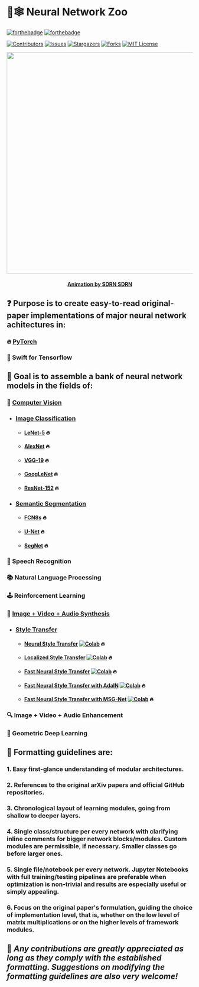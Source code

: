 # :brain::spider_web: **Neural Network Zoo**

[![forthebadge](https://forthebadge.com/images/badges/open-source.svg)](http://forthebadge.com)
[![forthebadge](https://forthebadge.com/images/badges/built-with-love.svg)](http://forthebadge.com)

[![Contributors][contributors-shield]][contributors-url]
[![Issues][issues-shield]][issues-url]
[![Stargazers][stars-shield]][stars-url]
[![Forks][forks-shield]][forks-url]
[![MIT License][license-shield]][license-url]

<p align="center">
    <img src="https://i.giphy.com/media/3mlcG0HYlpXntrzbUZ/giphy.webp" width=600 height=600>
</p>

<h4 align="center"> 
    <p><a href="https://www.behance.net/sdrnsdrn/">Animation by SDRN SDRN</a></p>
</h4>

## :question: Purpose is to create easy-to-read original-paper implementations of major neural network achitectures in:

### :fire: [PyTorch](https://github.com/geotrush/Neural-Network-Zoo/tree/main/PyTorch)

### :ocean: Swift for Tensorflow

## :dart: Goal is to assemble a bank of neural network models in the fields of:

### :eyes: [Computer Vision](https://github.com/geotrush/Neural-Network-Zoo/blob/main/PyTorch/Computer-Vision)

- ### [Image Classification](https://github.com/geotrush/Neural-Network-Model-Zoo/blob/main/PyTorch/Computer-Vision/Image-Classification)

  - #### [LeNet-5](https://github.com/geotrush/Neural-Network-Zoo/blob/main/PyTorch/Computer-Vision/Image-Classification/LeNet-5.py) :fire:
  - #### [AlexNet](https://github.com/geotrush/Neural-Network-Model-Zoo/blob/main/PyTorch/Computer-Vision/Image-Classification/AlexNet.py) :fire:
  - #### [VGG-19](https://github.com/geotrush/Neural-Network-Model-Zoo/blob/main/PyTorch/Computer-Vision/Image-Classification/VGG-19.py) :fire:
  - #### [GoogLeNet](https://github.com/geotrush/Neural-Network-Zoo/blob/main/PyTorch/Computer-Vision/Image-Classification/GoogLeNet.py) :fire:
  - #### [ResNet-152](https://github.com/geotrush/Neural-Network-Zoo/blob/main/PyTorch/Computer-Vision/Image-Classification/ResNet-152.py) :fire:

- ### [Semantic Segmentation](https://github.com/geotrush/Neural-Network-Model-Zoo/tree/main/PyTorch/Computer-Vision/Semantic-Segmentation)

  - #### [FCN8s](https://github.com/geotrush/Neural-Network-Zoo/blob/main/PyTorch/Computer-Vision/Semantic-Segmentation/FCN8s.py) :fire:
  - #### [U-Net](https://github.com/geotrush/Neural-Network-Model-Zoo/blob/main/PyTorch/Computer-Vision/Semantic-Segmentation/U-Net.py) :fire:
  - #### [SegNet](https://github.com/geotrush/Neural-Network-Model-Zoo/blob/main/PyTorch/Computer-Vision/Semantic-Segmentation/SegNet.py) :fire:

### :speech_balloon: Speech Recognition

### :books: Natural Language Processing

### :joystick: Reinforcement Learning

### :art: [Image + Video + Audio Synthesis](https://github.com/geotrush/Neural-Network-Zoo/blob/main/PyTorch/Image%2BVideo%2BAudio-Synthesis)

- ### [Style Transfer](https://github.com/geotrush/Neural-Network-Zoo/blob/main/PyTorch/Image%2BVideo%2BAudio-Synthesis/Style-Transfer)

  - #### [Neural Style Transfer](https://github.com/geotrush/Neural-Network-Zoo/blob/main/PyTorch/Image%2BVideo%2BAudio-Synthesis/Style-Transfer/Neural%20Style%20Transfer.ipynb) [![Colab](https://camo.githubusercontent.com/52feade06f2fecbf006889a904d221e6a730c194/68747470733a2f2f636f6c61622e72657365617263682e676f6f676c652e636f6d2f6173736574732f636f6c61622d62616467652e737667)](https://colab.research.google.com/github/geotrush/Neural-Network-Zoo/blob/main/PyTorch/Image%2BVideo%2BAudio-Synthesis/Style-Transfer/Neural%20Style%20Transfer.ipynb) :fire:
  - #### [Localized Style Transfer](https://github.com/geotrush/Neural-Network-Zoo/blob/main/PyTorch/Image%2BVideo%2BAudio-Synthesis/Style-Transfer/Localized%20Style%20Transfer.ipynb) [![Colab](https://camo.githubusercontent.com/52feade06f2fecbf006889a904d221e6a730c194/68747470733a2f2f636f6c61622e72657365617263682e676f6f676c652e636f6d2f6173736574732f636f6c61622d62616467652e737667)](https://colab.research.google.com/github/geotrush/Neural-Network-Zoo/blob/main/PyTorch/Image%2BVideo%2BAudio-Synthesis/Style-Transfer/Localized%20Style%20Transfer.ipynb) :fire:
  - #### [Fast Neural Style Transfer](https://github.com/geotrush/Neural-Network-Zoo/blob/main/PyTorch/Image%2BVideo%2BAudio-Synthesis/Style-Transfer/Fast%20Neural%20Style%20Transfer.ipynb) [![Colab](https://camo.githubusercontent.com/52feade06f2fecbf006889a904d221e6a730c194/68747470733a2f2f636f6c61622e72657365617263682e676f6f676c652e636f6d2f6173736574732f636f6c61622d62616467652e737667)](https://colab.research.google.com/github/geotrush/Neural-Network-Zoo/blob/main/PyTorch/Image%2BVideo%2BAudio-Synthesis/Style-Transfer/Fast%20Neural%20Style%20Transfer.ipynb) :fire:
  - #### [Fast Neural Style Transfer with AdaIN](https://github.com/geotrush/Neural-Network-Zoo/blob/main/PyTorch/Image%2BVideo%2BAudio-Synthesis/Style-Transfer/Fast%20Neural%20Style%20Transfer%20with%20AdaIN.ipynb) [![Colab](https://camo.githubusercontent.com/52feade06f2fecbf006889a904d221e6a730c194/68747470733a2f2f636f6c61622e72657365617263682e676f6f676c652e636f6d2f6173736574732f636f6c61622d62616467652e737667)](https://colab.research.google.com/github/geotrush/Neural-Network-Zoo/blob/main/PyTorch/Image%2BVideo%2BAudio-Synthesis/Style-Transfer/Fast%20Neural%20Style%20Transfer%20with%20AdaIN.ipynb) :fire:
  - #### [Fast Neural Style Transfer with MSG-Net](https://github.com/geotrush/Neural-Network-Zoo/blob/main/PyTorch/Image%2BVideo%2BAudio-Synthesis/Style-Transfer/Fast%20Neural%20Style%20Transfer%20with%20MSG-Net.ipynb) [![Colab](https://camo.githubusercontent.com/52feade06f2fecbf006889a904d221e6a730c194/68747470733a2f2f636f6c61622e72657365617263682e676f6f676c652e636f6d2f6173736574732f636f6c61622d62616467652e737667)](https://colab.research.google.com/github/geotrush/Neural-Network-Zoo/blob/main/PyTorch/Image%2BVideo%2BAudio-Synthesis/Style-Transfer/Fast%20Neural%20Style%20Transfer%20with%20MSG-Net.ipynb) :fire:

### :mag: Image + Video + Audio Enhancement

### :dna: Geometric Deep Learning

## :triangular_ruler: Formatting guidelines are:

### 1. Easy first-glance understanding of modular architectures.
### 2. References to the original arXiv papers and official GitHub repositories.
### 3. Chronological layout of learning modules, going from shallow to deeper layers.
### 4. Single class/structure per every network with clarifying inline comments for bigger network blocks/modules. Custom modules are permissible, if necessary. Smaller classes go before larger ones.
### 5. Single file/notebook per every network. Jupyter Notebooks with full training/testing pipelines are preferable when optimization is non-trivial and results are especially useful or simply appealing.
### 6. Focus on the original paper's formulation, guiding the choice of implementation level, that is, whether on the low level of matrix multiplications or on the higher levels of framework modules.

## :hugs: *Any contributions are greatly appreciated as long as they comply with the established formatting. Suggestions on modifying the formatting guidelines are also very welcome!*


<!-- MARKDOWN LINKS -->
[contributors-shield]: https://img.shields.io/github/contributors/geotrush/Neural-Network-Zoo.svg?style=for-the-badge
[contributors-url]: https://github.com/geotrush/Neural-Network-Zoo/graphs/contributors
[forks-shield]: https://img.shields.io/github/forks/geotrush/Neural-Network-Zoo.svg?style=for-the-badge
[forks-url]: https://github.com/geotrush/Neural-Network-Zoo/network/members
[stars-shield]: https://img.shields.io/github/stars/geotrush/Neural-Network-Zoo.svg?style=for-the-badge
[stars-url]: https://github.com/geotrush/Neural-Network-Zoo/stargazers
[issues-shield]: https://img.shields.io/github/issues/geotrush/Neural-Network-Zoo.svg?style=for-the-badge
[issues-url]: https://github.com/geotrush/Neural-Network-Zoo/issues
[license-shield]: https://img.shields.io/github/license/geotrush/Neural-Network-Zoo.svg?style=for-the-badge
[license-url]: https://github.com/geotrush/Neural-Network-Zoo/blob/main/LICENSE.md
